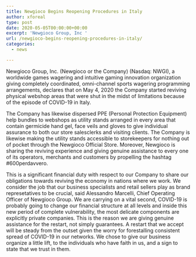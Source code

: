 ```yaml
---
title: Newgioco Begins Reopening Procedures in Italy
author: xforeal 
type: post
date: 2020-05-05T00:00:00+00:00
excerpt: 'Newgioco Group, Inc '
url: /newgioco-begins-reopening-procedures-in-italy/
categories:
  - news

---
```

Newgioco Group, Inc. (Newgioco or the Company) (Nasdaq: NWGI), a worldwide games wagering and intuitive gaming innovation organization giving completely coordinated, omni-channel sports wagering programming arrangements, declares that on May 4, 2020 the Company started reviving physical webshop areas that were shut in the midst of limitations because of the episode of COVID-19 in Italy. 

The Company has likewise dispersed PPE (Personal Protection Equipment) help bundles to webshops as utility stands arranged in every area that contain germicide hand gel, face veils and gloves to give individual assurance to both our store salesclerks and visiting clients. The Company is likewise making the utility stands accessible to storekeepers for nothing out of pocket through the Newgioco Official Store. Moreover, Newgioco is sharing the reviving experience and giving genuine assistance to every one of its operators, merchants and customers by propelling the hashtag #600perdavvero. 

This is a significant financial duty with respect to our Company to share our obligations towards reviving the economy in nations where we work. We consider the job that our business specialists and retail sellers play as brand represetatives to be crucial, said Alessandro Marcelli, Chief Operating Officer of Newgioco Group. We are carrying on a vital second, COVID-19 is probably going to change our financial structure at all levels and inside this new period of complete vulnerability, the most delicate components are explicitly private companies. This is the reason we are giving genuine assistance for the restart, not simply guarantees. A restart that we accept will be steady from the outset given the worry for forestalling consistent spread of COVID-19 in our networks. We chose to give our business organize a little lift, to the individuals who have faith in us, and a sign to state that we trust in them.
